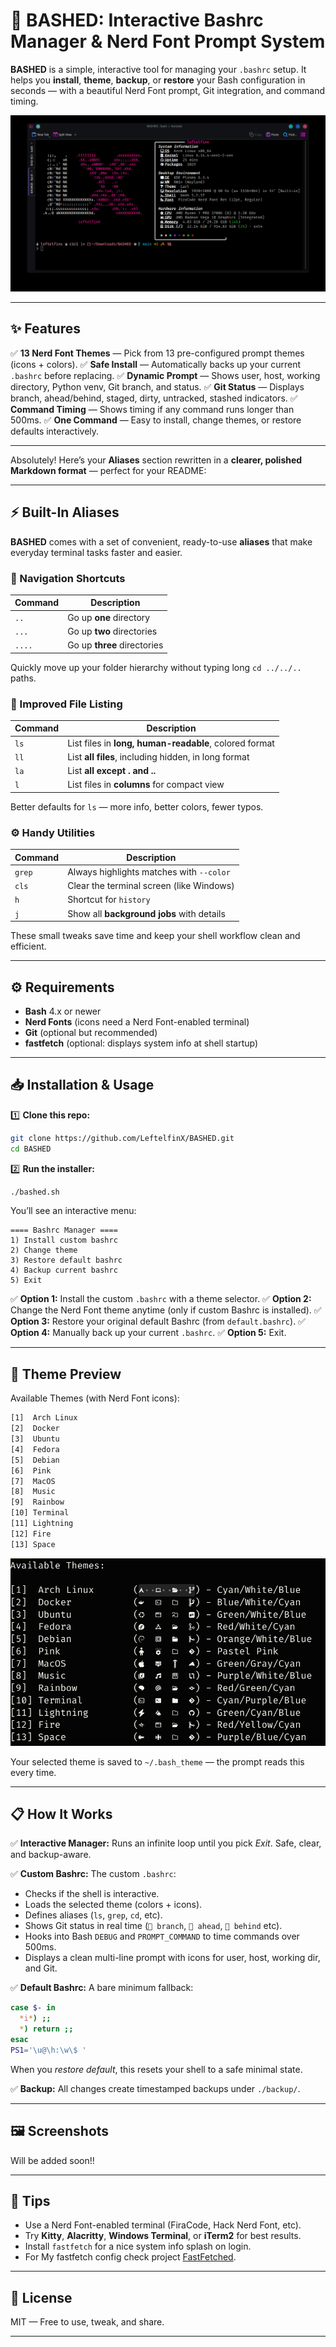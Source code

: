 # 🚀 BASHED: Interactive Bashrc Manager & Nerd Font Prompt System

**BASHED** is a simple, interactive tool for managing your `.bashrc` setup.
It helps you **install**, **theme**, **backup**, or **restore** your Bash configuration in seconds — with a beautiful Nerd Font prompt, Git integration, and command timing.

![Terminal Preview](img/image.png)

---

## ✨ Features

✅ **13 Nerd Font Themes** — Pick from 13 pre-configured prompt themes (icons + colors).
✅ **Safe Install** — Automatically backs up your current `.bashrc` before replacing.
✅ **Dynamic Prompt** — Shows user, host, working directory, Python venv, Git branch, and status.
✅ **Git Status** — Displays branch, ahead/behind, staged, dirty, untracked, stashed indicators.
✅ **Command Timing** — Shows timing if any command runs longer than 500ms.
✅ **One Command** — Easy to install, change themes, or restore defaults interactively.

---

Absolutely! Here’s your **Aliases** section rewritten in a **clearer, polished Markdown format** — perfect for your README:

---

## ⚡️ Built-In Aliases

**BASHED** comes with a set of convenient, ready-to-use **aliases** that make everyday terminal tasks faster and easier.

### 📂 Navigation Shortcuts

| Command | Description                 |
| ------- | --------------------------- |
| `..`    | Go up **one** directory     |
| `...`   | Go up **two** directories   |
| `....`  | Go up **three** directories |

Quickly move up your folder hierarchy without typing long `cd ../../..` paths.

### 📑 Improved File Listing

| Command | Description                                            |
| ------- | ------------------------------------------------------ |
| `ls`    | List files in **long, human-readable**, colored format |
| `ll`    | List **all files**, including hidden, in long format   |
| `la`    | List **all except . and ..**                           |
| `l`     | List files in **columns** for compact view             |

Better defaults for `ls` — more info, better colors, fewer typos.

### ⚙️ Handy Utilities

| Command | Description                               |
| ------- | ----------------------------------------- |
| `grep`  | Always highlights matches with `--color`  |
| `cls`   | Clear the terminal screen (like Windows)  |
| `h`     | Shortcut for `history`                    |
| `j`     | Show all **background jobs** with details |

These small tweaks save time and keep your shell workflow clean and efficient.

---

## ⚙️ Requirements

* **Bash** 4.x or newer
* **Nerd Fonts** (icons need a Nerd Font-enabled terminal)
* **Git** (optional but recommended)
* **fastfetch** (optional: displays system info at shell startup)

---

## 📥 Installation & Usage

1️⃣ **Clone this repo:**

```bash
git clone https://github.com/LeftelfinX/BASHED.git
cd BASHED
```

2️⃣ **Run the installer:**

```bash
./bashed.sh
```

You’ll see an interactive menu:

```
==== Bashrc Manager ====
1) Install custom bashrc
2) Change theme
3) Restore default bashrc
4) Backup current bashrc
5) Exit
```

✅ **Option 1:** Install the custom `.bashrc` with a theme selector.
✅ **Option 2:** Change the Nerd Font theme anytime (only if custom Bashrc is installed).
✅ **Option 3:** Restore your original default Bashrc (from `default.bashrc`).
✅ **Option 4:** Manually back up your current `.bashrc`.
✅ **Option 5:** Exit.

---

## 🎨 Theme Preview

Available Themes (with Nerd Font icons):

```bash
[1]  Arch Linux
[2]  Docker
[3]  Ubuntu
[4]  Fedora
[5]  Debian
[6]  Pink
[7]  MacOS
[8]  Music
[9]  Rainbow
[10] Terminal
[11] Lightning
[12] Fire
[13] Space
```

![list_image](/img/List.png)

Your selected theme is saved to `~/.bash_theme` — the prompt reads this every time.

---

## 📋 How It Works

✅ **Interactive Manager:**
Runs an infinite loop until you pick *Exit*. Safe, clear, and backup-aware.

✅ **Custom Bashrc:**
The custom `.bashrc`:

* Checks if the shell is interactive.
* Loads the selected theme (colors + icons).
* Defines aliases (`ls`, `grep`, `cd`, etc).
* Shows Git status in real time (` branch`, ` ahead`, ` behind` etc).
* Hooks into Bash `DEBUG` and `PROMPT_COMMAND` to time commands over 500ms.
* Displays a clean multi-line prompt with icons for user, host, working dir, and Git.

✅ **Default Bashrc:**
A bare minimum fallback:

```bash
case $- in
  *i*) ;;
  *) return ;;
esac
PS1='\u@\h:\w\$ '
```

When you *restore default*, this resets your shell to a safe minimal state.

✅ **Backup:**
All changes create timestamped backups under `./backup/`.

---

## 🖼️ Screenshots

Will be added soon!!

---

## 🧩 Tips

* Use a Nerd Font-enabled terminal (FiraCode, Hack Nerd Font, etc).
* Try **Kitty**, **Alacritty**, **Windows Terminal**, or **iTerm2** for best results.
* Install `fastfetch` for a nice system info splash on login.
* For My fastfetch config check project [FastFetched](https://github.com/LeftelfinX/FastFetched.git).

---

## 📜 License

MIT — Free to use, tweak, and share.

---